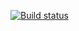 [![Build status](https://ci.appveyor.com/api/projects/status/n5mk8qtinvggem64/branch/master?svg=true)](https://ci.appveyor.com/project/fattota/card/branch/master)